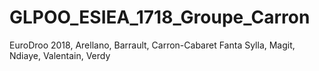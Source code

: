 # GLPOO_ESIEA_1718_Groupe_Carron
EuroDroo 2018, Arellano, Barrault, Carron-Cabaret Fanta Sylla, Magit, Ndiaye, Valentain, Verdy 
